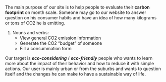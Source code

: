  
The main purpose of our site is to help people to evaluate their **carbon footprint** on month scale. Someone may go to our website to answer question on his consumer habits and have an idea of how many kilograms or tons of CO2 he is emitting. 

1. Nouns and verbs:  
	* View general CO2 emission information  
	* Generate the CO2 “budget” of someone  
    * Fill a consummation form 

Our target is **_eco-considering_** / **_eco-friendly_** people who wants to learn more about the impact of their behavior and how to reduce it with simple actions. Our user is mainly urban or from the suburbs and wants to question itself and the changes he can make to have a sustainable way of life.  
